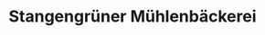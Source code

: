 ---
title: "Stangengrüner Mühlenbäckerei"
url: /wilkau-hasslau/stangengruener-muehlenbaeckerei-sachsenplatz/
shop: Bäckerei
---